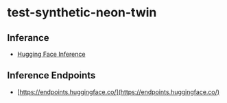 # test-synthetic-neon-twin

## Inferance

- [Hugging Face Inference](https://huggingface.co/docs/huggingface.js/en/inference/README#text-generation)

## Inference Endpoints

- [https://endpoints.huggingface.co/](https://endpoints.huggingface.co/)

